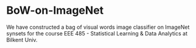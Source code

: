 # BoW-on-ImageNet

We have constructed a bag of visual words image classifier on ImageNet synsets for the course EEE 485 - Statistical Learning & Data Analytics at Bilkent Univ.

